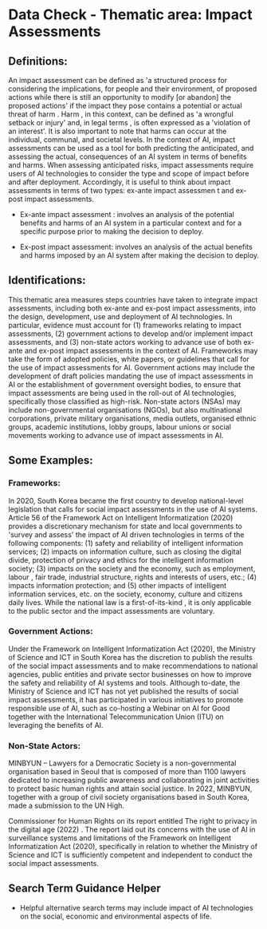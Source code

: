 # Data Check - Thematic area: Impact Assessments

## Definitions:

An impact assessment can be defined as 'a structured process for considering the implications, for people and their environment, of proposed actions while there is still an opportunity to modify [or abandon] the proposed actions' if the impact they pose contains a potential or actual threat of harm . Harm , in this context, can be defined as 'a wrongful setback or injury' and, in legal terms , is often expressed as a 'violation of an interest'. It is also important to note that harms can occur at the individual, communal, and societal levels. In the context of AI, impact assessments can be used as a tool for both predicting the anticipated, and assessing the actual, consequences of an AI system in terms of benefits and harms. When assessing anticipated risks, impact assessments require users of AI technologies to consider the type and scope of impact before and after deployment. Accordingly, it is useful to think about impact assessments in terms of two types: ex-ante impact assessmen t and ex-post impact assessments.

- Ex-ante impact assessment : involves an analysis of the potential benefits and harms of an AI system in a particular context and for a specific purpose prior to making the decision to deploy.

- Ex-post impact assessment: involves an analysis of the actual benefits and harms imposed by an AI system after making the decision to deploy.

## Identifications:

This thematic area measures steps countries have taken to integrate impact assessments, including both ex-ante and ex-post impact assessments, into the design, development, use and deployment of AI technologies. In particular, evidence must account for (1) frameworks relating to impact assessments, (2) government actions to develop and/or implement impact assessments, and (3) non-state actors working to advance use of both ex-ante and ex-post impact assessments in the context of AI. Frameworks may take the form of adopted policies, white papers, or guidelines that call for the use of impact assessments for AI. Government actions may include the development of draft policies mandating the use of impact assessments in AI or the establishment of government oversight bodies, to ensure that impact assessments are being used in the roll-out of AI technologies, specifically those classified as high-risk. Non-state actors (NSAs) may include non-governmental organisations (NGOs), but also multinational corporations, private military organisations, media outlets, organised ethnic groups, academic institutions, lobby groups, labour unions or social movements working to advance use of impact assessments in AI.

## Some Examples:

### Frameworks:

In 2020, South Korea became the first country to develop national-level legislation that calls for social impact assessments in the use of AI systems. Article 56 of the Framework Act on Intelligent Informatization (2020) provides a discretionary mechanism for state and local governments to 'survey and assess' the impact of AI driven technologies in terms of the following components: (1) safety and reliability of intelligent information services; (2) impacts on information culture, such as closing the digital divide, protection of privacy and ethics for the intelligent information society; (3) impacts on the society and the economy, such as employment, labour , fair trade, industrial structure, rights and interests of users, etc.; (4) impacts information protection; and (5) other impacts of intelligent information services, etc. on the society, economy, culture and citizens daily lives. While the national law is a first-of-its-kind , it is only applicable to the public sector and the impact assessments are voluntary.

### Government Actions:

Under the Framework on Intelligent Informatization Act (2020), the Ministry of Science and ICT in South Korea has the discretion to publish the results of the social impact assessments and to make recommendations to national agencies, public entities and private sector businesses on how to improve the safety and reliability of AI systems and tools. Although to-date, the Ministry of Science and ICT has not yet published the results of social impact assessments, it has participated in various initiatives to promote responsible use of AI, such as co-hosting a Webinar on AI for Good together with the International Telecommunication Union (ITU) on leveraging the benefits of AI.

### Non-State Actors:

MINBYUN – Lawyers for a Democratic Society is a non-governmental organisation based in Seoul that is composed of more than 1100 lawyers dedicated to increasing public awareness and collaborating in joint activities to protect basic human rights and attain social justice. In 2022, MINBYUN, together with a group of civil society organisations based in South Korea, made a submission to the UN High.

Commissioner for Human Rights on its report entitled The right to privacy in the digital age (2022) . The report laid out its concerns with the use of AI in surveillance systems and limitations of the Framework on Intelligent Informatization Act (2020), specifically in relation to whether the Ministry of Science and ICT is sufficiently competent and independent to conduct the social impact assessments.

## Search Term Guidance Helper

- Helpful alternative search terms may include impact of AI technologies on the
social, economic and environmental aspects of life.


